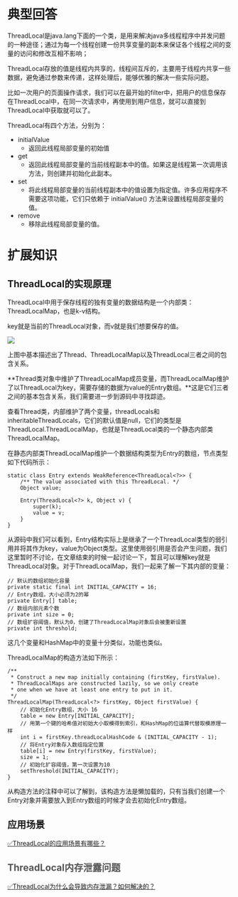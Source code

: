 # 典型回答


ThreadLocal是java.lang下面的一个类，是用来解决java多线程程序中并发问题的一种途径；通过为每一个线程创建一份共享变量的副本来保证各个线程之间的变量的访问和修改互相不影响；



ThreadLocal存放的值是线程内共享的，线程间互斥的，主要用于线程内共享一些数据，避免通过参数来传递，这样处理后，能够优雅的解决一些实际问题。



比如一次用户的页面操作请求，我们可以在最开始的filter中，把用户的信息保存在ThreadLocal中，在同一次请求中，再使用到用户信息，就可以直接到ThreadLocal中获取就可以了。



ThreadLocal有四个方法，分别为：

+ initialValue
    - 返回此线程局部变量的初始值
+ get
    - 返回此线程局部变量的当前线程副本中的值。如果这是线程第一次调用该方法，则创建并初始化此副本。
+ set
    - 将此线程局部变量的当前线程副本中的值设置为指定值。许多应用程序不需要这项功能，它们只依赖于 initialValue() 方法来设置线程局部变量的值。
+ remove
    - 移除此线程局部变量的值。



# 扩展知识


## ThreadLocal的实现原理


ThreadLocal中用于保存线程的独有变量的数据结构是一个内部类：ThreadLocalMap，也是k-v结构。

key就是当前的ThreadLocal对象，而v就是我们想要保存的值。



![](https://cdn.nlark.com/yuque/0/2023/png/5378072/1688455495250-dba1fb17-44bb-4ec7-8270-1319f708086f.png)



上图中基本描述出了Thread、ThreadLocalMap以及ThreadLocal三者之间的包含关系。



**Thread类对象中维护了ThreadLocalMap成员变量，而ThreadLocalMap维护了以ThreadLocal为key，需要存储的数据为value的Entry数组。**这是它们三者之间的基本包含关系，我们需要进一步到源码中寻找踪迹。



查看Thread类，内部维护了两个变量，threadLocals和inheritableThreadLocals，它们的默认值是null，它们的类型是ThreadLocal.ThreadLocalMap，也就是ThreadLocal类的一个静态内部类ThreadLocalMap。



在静态内部类ThreadLocalMap维护一个数据结构类型为Entry的数组，节点类型如下代码所示：



```plain
static class Entry extends WeakReference<ThreadLocal<?>> {
    /** The value associated with this ThreadLocal. */
    Object value;

    Entry(ThreadLocal<?> k, Object v) {
        super(k);
        value = v;
    }
}
```



从源码中我们可以看到，Entry结构实际上是继承了一个ThreadLocal类型的弱引用并将其作为key，value为Object类型。这里使用弱引用是否会产生问题，我们这里暂时不讨论，在文章结束的时候一起讨论一下，暂且可以理解key就是ThreadLocal对象。对于ThreadLocalMap，我们一起来了解一下其内部的变量：



```plain
// 默认的数组初始化容量
private static final int INITIAL_CAPACITY = 16;
// Entry数组，大小必须为2的幂
private Entry[] table;
// 数组内部元素个数
private int size = 0;
// 数组扩容阈值，默认为0，创建了ThreadLocalMap对象后会被重新设置
private int threshold;
```

这几个变量和HashMap中的变量十分类似，功能也类似。

ThreadLocalMap的构造方法如下所示：

```plain
/**
 * Construct a new map initially containing (firstKey, firstValue).
 * ThreadLocalMaps are constructed lazily, so we only create
 * one when we have at least one entry to put in it.
 */
ThreadLocalMap(ThreadLocal<?> firstKey, Object firstValue) {
    // 初始化Entry数组，大小 16
    table = new Entry[INITIAL_CAPACITY];
    // 用第一个键的哈希值对初始大小取模得到索引，和HashMap的位运算代替取模原理一样
    int i = firstKey.threadLocalHashCode & (INITIAL_CAPACITY - 1);
    // 将Entry对象存入数组指定位置
    table[i] = new Entry(firstKey, firstValue);
    size = 1;
    // 初始化扩容阈值，第一次设置为10
    setThreshold(INITIAL_CAPACITY);
}
```

从构造方法的注释中可以了解到，该构造方法是懒加载的，只有当我们创建一个Entry对象并需要放入到Entry数组的时候才会去初始化Entry数组。



## 应用场景


[✅ThreadLocal的应用场景有哪些？](https://www.yuque.com/hollis666/qyhor6/bpm9cgs19qwlgc1k)



## <font style="color:rgb(85, 85, 85);">ThreadLocal内存泄露问题</font>


[✅ThreadLocal为什么会导致内存泄漏？如何解决的？](https://www.yuque.com/hollis666/qyhor6/bueq7weva8ha9f1p)





